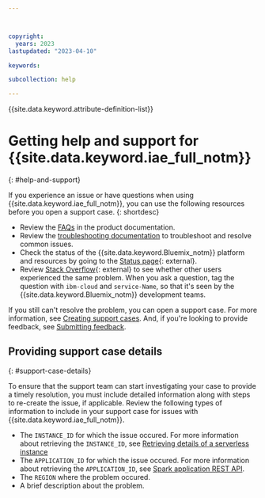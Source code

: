 ```yaml
---



copyright:
  years: 2023
lastupdated: "2023-04-10"

keywords:

subcollection: help

---
```


{{site.data.keyword.attribute-definition-list}}

<!-- Use your product short name in the title to help search results, and use a nav title in the toc.yaml to shorten it to Getting help and support in the left nav-->

# Getting help and support for {{site.data.keyword.iae_full_notm}}
{: #help-and-support}

If you experience an issue or have questions when using {{site.data.keyword.iae_full_notm}}, you can use the following resources before you open a support case.
{: shortdesc}

* Review the [FAQs](https://test.cloud.ibm.com/docs/AnalyticsEngine?topic=AnalyticsEngine-faqs-serverless) in the product documentation.
* Review the [troubleshooting documentation](https://test.cloud.ibm.com/docs/AnalyticsEngine?topic=AnalyticsEngine-troubleshooting-serverless) to troubleshoot and resolve common issues.
* Check the status of the {{site.data.keyword.Bluemix_notm}} platform and resources by going to the [Status page](https://cloud.ibm.com/status){: external}.
* Review [Stack Overflow](https://stackoverflow.com/questions/tagged/ibm-cloud){: external} to see whether other users experienced the same problem. When you ask a question, tag the question with `ibm-cloud` and `service-Name`, so that it's seen by the {{site.data.keyword.Bluemix_notm}} development teams.

<!-- In this list above, you can also provide a public slack channel for searching for answers or asking questions in a forum, if there is one available. For example, you'd include a bullet like "Ask product experts and the community questions on the [slack-channel-name)[url.com] slack channel."  -->

If you still can't resolve the problem, you can open a support case. For more information, see [Creating support cases](/docs/get-support?topic=get-support-open-case). And, if you're looking to provide feedback, see [Submitting feedback](/docs/overview?topic=overview-feedback).

<!-- The following section is OPTIONAL and is for services that want to include detailed information for customers to add to their support cases. You can work with customer-facing teams, get support case data, or work with your development team to identify relevant information needed to diagnose or trace errors. This might include commands to run, requests for specific types of information, diagrams, etc. If you plan to ask for these specific details in a support case, be sure to include the information on how a user can find the required information. See the following example based on Transit Gateway. -->

## Providing support case details
{: #support-case-details}

To ensure that the support team can start investigating your case to provide a timely resolution, you must include detailed information along with steps to re-create the issue, if applicable. Review the following types of information to include in your support case for issues with {{site.data.keyword.iae_full_notm}}.

<!-- The following is an example of details needed for the Transit Gateway service -->

   * The `INSTANCE_ID` for which the issue occured. For more information about retrieving the `INSTANCE_ID`, see [Retrieving details of a serverless instance](https://cloud.ibm.com/docs/AnalyticsEngine?topic=AnalyticsEngine-retrieve-instance-details)
   *  The `APPLICATION_ID` for which the issue occured. For more information about retrieving the `APPLICATION_ID`, see [Spark application REST API](https://cloud.ibm.com/docs/AnalyticsEngine?topic=AnalyticsEngine-spark-app-rest-api#spark-submit-app).
   * The `REGION` where the problem occured.
   * A brief description about the problem.
